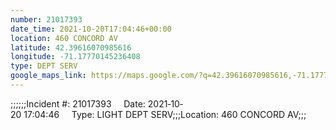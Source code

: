 ```yaml
---
number: 21017393
date_time: 2021-10-20T17:04:46+00:00
location: 460 CONCORD AV
latitude: 42.39616070985616
longitude: -71.17770145236408
type: DEPT SERV
google_maps_link: https://maps.google.com/?q=42.39616070985616,-71.17770145236408
---
```


;;;;;;Incident #: 21017393     Date: 2021‐10‐20 17:04:46     Type: LIGHT DEPT SERV;;;Location: 460 CONCORD AV;;;
